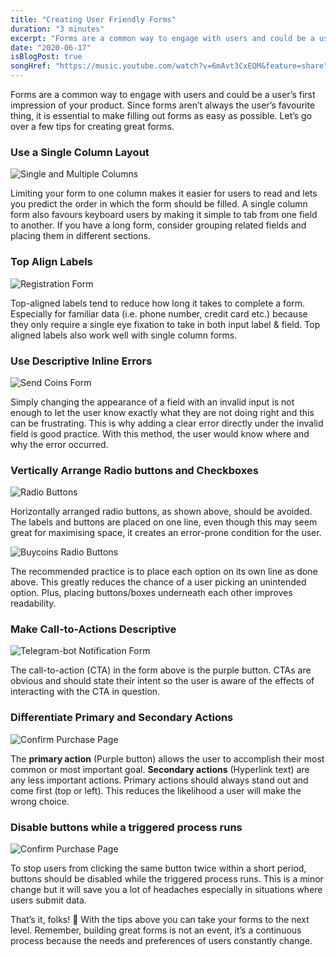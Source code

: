 ```yaml
---
title: "Creating User Friendly Forms"
duration: "3 minutes"
excerpt: "Forms are a common way to engage with users and could be a user’s first impression of your product. Since forms aren’t always the user’s favourite thing, it is essential to make filling out forms as easy as possible. Let’s go over a few tips for creating great forms..."
date: "2020-06-17"
isBlogPost: true
songHref: "https://music.youtube.com/watch?v=6mAvt3CxEQM&feature=share" 
---
```


Forms are a common way to engage with users and could be a user’s first impression of your product. Since forms aren’t always the user’s favourite thing, it is essential to make filling out forms as easy as possible. Let’s go over a few tips for creating great forms.

<h3>Use a Single Column Layout</h3>

![Single and Multiple Columns](./article-images/single-and-multiple-columns.png)

Limiting your form to one column makes it easier for users to read and lets you predict the order in which the form should be filled. A single column form also favours keyboard users by making it simple to tab from one field to another. If you have a long form, consider grouping related fields and placing them in different sections.

<h3>Top Align Labels</h3>

<span class="centered-image">

![Registration Form](./article-images/registration-form.png)

</span>

Top-aligned labels tend to reduce how long it takes to complete a form. Especially for familiar data (i.e. phone number, credit card etc.) because they only require a single eye fixation to take in both input label & field. Top aligned labels also work well with single column forms.

<h3>Use Descriptive Inline Errors</h3>

<span class="centered-image">

![Send Coins Form](./article-images/send-coins-form.png)

</span>


Simply changing the appearance of a field with an invalid input is not enough to let the user know exactly what they are not doing right and this can be frustrating. This is why adding a clear error directly under the invalid field is good practice. With this method, the user would know where and why the error occurred.

<h3>Vertically Arrange Radio buttons and Checkboxes</h3>

<span class="centered-image">

![Radio Buttons](./article-images/radio-buttons.png)

</span>

Horizontally arranged radio buttons, as shown above, should be avoided. The labels and buttons are placed on one line, even though this may seem great for maximising space, it creates an error-prone condition for the user.

<span class="centered-image">

![Buycoins Radio Buttons](./article-images/buycoins-radio-buttons.png)

</span>

The recommended practice is to place each option on its own line as done above. This greatly reduces the chance of a user picking an unintended option. Plus, placing buttons/boxes underneath each other improves readability.

<h3>Make Call-to-Actions Descriptive</h3>

<span class="centered-image">

![Telegram-bot Notification Form](./article-images/telegram-bot-notification-form.png)

</span>

The call-to-action (CTA) in the form above is the purple button. CTAs are obvious and should state their intent so the user is aware of the effects of interacting with the CTA in question.

<h3>Differentiate Primary and Secondary Actions</h3>

<span class="centered-image">

![Confirm Purchase Page](./article-images/confirm-purchase-page.png)

</span>

The <strong>primary action</strong> (Purple button) allows the user to accomplish their most common or most important goal. <strong>Secondary actions</strong> (Hyperlink text) are any less important actions. Primary actions should always stand out and come first (top or left). This reduces the likelihood a user will make the wrong choice.

<h3>Disable buttons while a triggered process runs</h3>

<span class="centered-image w-64 mx-auto">

![Confirm Purchase Page](./article-images/disabling-button.gif)

</span>

To stop users from clicking the same button twice within a short period, buttons should be disabled while the triggered process runs. This is a minor change but it will save you a lot of headaches especially in situations where users submit data.


That’s it, folks! 🐰 With the tips above you can take your forms to the next level. Remember, building great forms is not an event, it’s a continuous process because the needs and preferences of users constantly change.